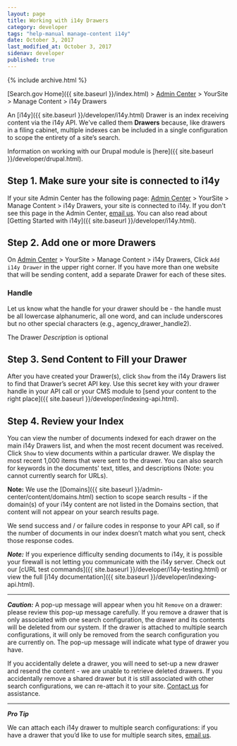 ```yaml
---
layout: page
title: Working with i14y Drawers
category: developer
tags: "help-manual manage-content i14y"
date: October 3, 2017
last_modified_at: October 3, 2017
sidenav: developer
published: true
---
```


{% include archive.html %}

[Search.gov Home]({{ site.baseurl }}/index.html) > [Admin Center](https://search.usa.gov/sites/) > YourSite > Manage Content > i14y Drawers

An [i14y]({{ site.baseurl }}/developer/i14y.html) Drawer is an index receiving content via the i14y API. We've called them **Drawers** because, like drawers in a filing cabinet, multiple indexes can be included in a single configuration to scope the entirety of a site’s search.

Information on working with our Drupal module is [here]({{ site.baseurl }}/developer/drupal.html).

## Step 1. Make sure your site is connected to i14y

If your site Admin Center has the following page: [Admin Center](https://search.usa.gov/sites/) > YourSite > Manage Content > i14y Drawers, your site is connected to i14y. If you don't see this page in the Admin Center, [email us](mailto:search@support.digitalgov.gov). You can also read about [Getting Started with i14y]({{ site.baseurl }}/developer/i14y.html).

## Step 2. Add one or more Drawers
On [Admin Center](https://search.usa.gov/sites/) > YourSite > Manage Content > i14y Drawers, Click `Add i14y Drawer` in the upper right corner. If you have more than one website that will be sending content, add a separate Drawer for each of these sites.

### Handle

Let us know what the handle for your drawer should be - the handle must be all lowercase alphanumeric, all one word, and can include underscores but no other special characters (e.g., agency_drawer_handle2).

The Drawer *Description* is optional

## Step 3. Send Content to Fill your Drawer

After you have created your Drawer(s), click `Show` from the i14y Drawers list to find that Drawer’s secret API key. Use this secret key with your drawer handle in your API call or your CMS module to [send your content to the right place]({{ site.baseurl }}/developer/indexing-api.html).

## Step 4. Review your Index

You can view the number of documents indexed for each drawer on the main i14y Drawers list, and when the most recent document was received. Click `Show` to view documents within a particular drawer. We display the most recent 1,000 items that were sent to the drawer. You can also search for keywords in the documents' text, titles, and descriptions (Note: you cannot currently search for URLs).

**Note:** We use the [Domains]({{ site.baseurl }}/admin-center/content/domains.html) section to scope search results - if the domain(s) of your i14y content are not listed in the Domains section, that content will not appear on your search results page. 

We send success and / or failure codes in response to your API call, so if the number of documents in our index doesn’t match what you sent, check those response codes.

***Note:*** If you experience difficulty sending documents to i14y, it is possible your firewall is not letting you communicate with the i14y server. Check out our [cURL test commands]({{ site.baseurl }}/developer/i14y-testing.html) or view the full [i14y documentation]({{ site.baseurl }}/developer/indexing-api.html).

---
***Caution:*** A pop-up message will appear when you hit `Remove` on a drawer: please review this pop-up message carefully. If you remove a drawer that is only associated with one search configuration, the drawer and its contents will be deleted from our system. If the drawer is attached to multiple search configurations, it will only be removed from the search configuration you are currently on. The pop-up message will indicate what type of drawer you have.

If you accidentally delete a drawer, you will need to set-up a new drawer and resend the content - we are unable to retrieve deleted drawers. If you accidentally remove a shared drawer but it is still associated with other search configurations, we can re-attach it to your site. [Contact us](mailto:search@support.digitalgov.gov) for assistance.

---
***Pro Tip*** 

We can attach each i14y drawer to multiple search configurations: if you have a drawer that you’d like to use for multiple search sites, [email us](mailto:search@support.digitalgov.gov).
